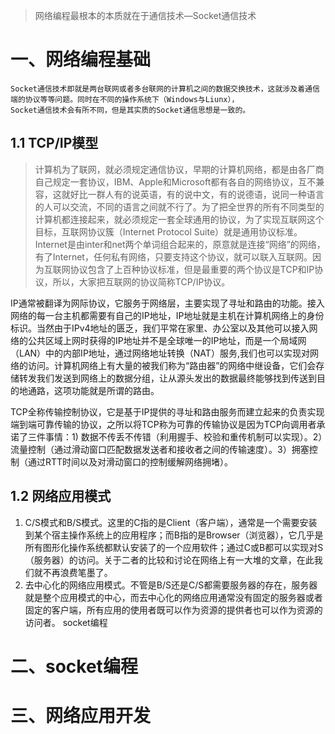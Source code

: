 > 网络编程最根本的本质就在于通信技术—Socket通信技术

# 一、网络编程基础
  
    Socket通信技术即就是两台联网或者多台联网的计算机之间的数据交换技术，这就涉及着通信端的协议等等问题。同时在不同的操作系统下（Windows与Liunx），   
    Socket通信技术会有所不同，但是其实质的Socket通信思想是一致的。
## 1.1 TCP/IP模型

> 计算机为了联网，就必须规定通信协议，早期的计算机网络，都是由各厂商自己规定一套协议，IBM、Apple和Microsoft都有各自的网络协议，互不兼容，这就好比一群人有的说英语，有的说中文，有的说德语，说同一种语言的人可以交流，不同的语言之间就不行了。为了把全世界的所有不同类型的计算机都连接起来，就必须规定一套全球通用的协议，为了实现互联网这个目标，互联网协议簇（Internet Protocol Suite）就是通用协议标准。Internet是由inter和net两个单词组合起来的，原意就是连接“网络”的网络，有了Internet，任何私有网络，只要支持这个协议，就可以联入互联网。因为互联网协议包含了上百种协议标准，但是最重要的两个协议是TCP和IP协议，所以，大家把互联网的协议简称TCP/IP协议。

IP通常被翻译为网际协议，它服务于网络层，主要实现了寻址和路由的功能。接入网络的每一台主机都需要有自己的IP地址，IP地址就是主机在计算机网络上的身份标识。当然由于IPv4地址的匮乏，我们平常在家里、办公室以及其他可以接入网络的公共区域上网时获得的IP地址并不是全球唯一的IP地址，而是一个局域网（LAN）中的内部IP地址，通过网络地址转换（NAT）服务,我们也可以实现对网络的访问。计算机网络上有大量的被我们称为“路由器”的网络中继设备，它们会存储转发我们发送到网络上的数据分组，让从源头发出的数据最终能够找到传送到目的地通路，这项功能就是所谓的路由。

TCP全称传输控制协议，它是基于IP提供的寻址和路由服务而建立起来的负责实现端到端可靠传输的协议，之所以将TCP称为可靠的传输协议是因为TCP向调用者承诺了三件事情：1) 数据不传丢不传错（利用握手、校验和重传机制可以实现）。2）流量控制（通过滑动窗口匹配数据发送者和接收者之间的传输速度）。3）拥塞控制（通过RTT时间以及对滑动窗口的控制缓解网络拥堵）。


## 1.2 网络应用模式

1. C/S模式和B/S模式。这里的C指的是Client（客户端），通常是一个需要安装到某个宿主操作系统上的应用程序；而B指的是Browser（浏览器），它几乎是所有图形化操作系统都默认安装了的一个应用软件；通过C或B都可以实现对S（服务器）的访问。关于二者的比较和讨论在网络上有一大堆的文章，在此我们就不再浪费笔墨了。
2. 去中心化的网络应用模式。不管是B/S还是C/S都需要服务器的存在，服务器就是整个应用模式的中心，而去中心化的网络应用通常没有固定的服务器或者固定的客户端，所有应用的使用者既可以作为资源的提供者也可以作为资源的访问者。
socket编程

# 二、socket编程

# 三、网络应用开发
